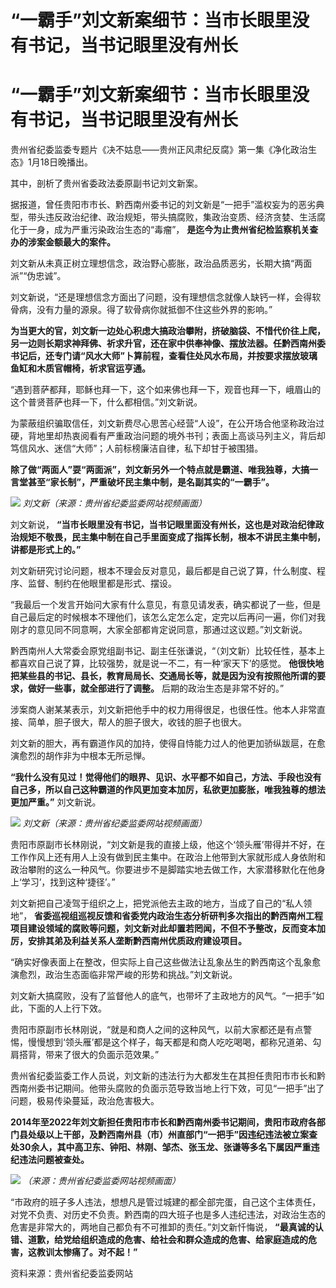 # “一霸手”刘文新案细节：当市长眼里没有书记，当书记眼里没有州长

# “一霸手”刘文新案细节：当市长眼里没有书记，当书记眼里没有州长

贵州省纪委监委专题片《决不姑息——贵州正风肃纪反腐》第一集《净化政治生态》1月18日晚播出。

其中，剖析了贵州省委政法委原副书记刘文新案。

据报道，曾任贵阳市市长、黔西南州委书记的刘文新是“一把手”滥权妄为的恶劣典型，带头违反政治纪律、政治规矩，带头搞腐败，集政治变质、经济贪婪、生活腐化于一身，成为严重污染政治生态的“毒瘤”，
**是迄今为止贵州省纪检监察机关查办的涉案金额最大的案件。**

刘文新从未真正树立理想信念，政治野心膨胀，政治品质恶劣，长期大搞“两面派”“伪忠诚”。

刘文新说，“还是理想信念方面出了问题，没有理想信念就像人缺钙一样，会得软骨病，没有力量的源泉。得了软骨病你就抵御不住这些外界的影响。”

**为当更大的官，刘文新一边处心积虑大搞政治攀附，挤破脑袋、不惜代价往上爬，另一边则长期求神拜佛、祈求升官，还在家中供奉神像、摆放法器。任黔西南州委书记后，还专门请“风水大师”卜算前程，查看住处风水布局，并按要求摆放玻璃鱼缸和木质官帽椅，祈求官运亨通。**

“遇到菩萨都拜，耶稣也拜一下，这个如来佛也拜一下，观音也拜一下，峨眉山的这个普贤菩萨也拜一下，什么都相信。”刘文新说。

为蒙蔽组织骗取信任，刘文新费尽心思苦心经营“人设”，在公开场合他坚称政治过硬，背地里却热衷阅看有严重政治问题的境外书刊；表面上高谈马列主义，背后却笃信风水、迷信“大师”；人前标榜廉洁自律，私下却甘于被围猎。

**除了做“两面人”耍“两面派”，刘文新另外一个特点就是霸道、唯我独尊，大搞一言堂甚至“家长制”，严重破坏民主集中制，是名副其实的“一霸手”。**

![](https://inews.gtimg.com/om_bt/O6W32xs9qsU7ipTMkfT3z6TdPv-2PBLNbO_-0XgalXRIYAA/1000)
_刘文新（来源：贵州省纪委监委网站视频画面）_

刘文新说，
**“当市长眼里没有书记，当书记眼里面没有州长，这也是对政治纪律政治规矩不敬畏，民主集中制在自己手里面变成了指挥长制，根本不讲民主集中制，讲都是形式上的。”**

刘文新研究讨论问题，根本不理会反对意见，最后都是自己说了算，什么制度、程序、监督、制约在他眼里都是形式、摆设。

“我最后一个发言开始问大家有什么意见，有意见请发表，确实都说了一些，但是自己最后定的时候根本不理他们，该怎么定怎么定，定完以后再问一遍，你们对我刚才的意见同不同意啊，大家全部都肯定说同意，那通过这议题。”刘文新说。

黔西南州人大常委会原党组副书记、副主任张谦说，“（刘文新）比较任性，基本上都喜欢自己说了算，比较强势，就是说一不二，有一种‘家天下’的感觉。
**他很快地把某些县的书记、县长，教育局局长、交通局长等，就是因为没有按照他所谓的要求，做好一些事，就全部进行了调整。** 后期的政治生态是非常不好的。”

涉案商人谢某某表示，刘文新把他手中的权力用得很足，也很任性。他本人非常直接、简单，胆子很大，帮人的胆子很大，收钱的胆子也很大。

刘文新的胆大，再有霸道作风的加持，使得自恃能力过人的他更加骄纵跋扈，在愈演愈烈的胡作非为中根本无所忌惮。

**“我什么没有见过！觉得他们的眼界、见识、水平都不如自己，方法、手段也没有自己多，所以自己这种霸道的作风更加变本加厉，私欲更加膨胀，唯我独尊的想法更加严重。”**
刘文新说。

![](https://inews.gtimg.com/om_bt/O915Z9E6O4a9GDHyiOW-g7Fc5lrXtpHWd2CZbLWH49GIUAA/1000)
_刘文新（来源：贵州省纪委监委网站视频画面）_

贵阳市原副市长林刚说，“刘文新是我的直接上级，他这个‘领头雁’带得并不好，在工作作风上还有用人上没有做到民主集中。在政治上他带到大家就形成人身依附和政治攀附的这么一种风气。你要进步不是脚踏实地去做工作，大家潜移默化在他身上‘学习’，找到这种‘捷径’。”

刘文新把自己凌驾于组织之上，把党派他去主政的地方，当成了自己的“私人领地”，
**省委巡视组巡视反馈和省委党内政治生态分析研判多次指出的黔西南州工程项目建设领域的腐败等问题，刘文新对此却置若罔闻，不但不予整改，反而变本加厉，安排其弟及利益关系人垄断黔西南州优质政府建设项目。**

“确实好像表面上在整改，但实际上自己这些做法让乱象丛生的黔西南这个乱象愈演愈烈，政治生态面临非常严峻的形势和挑战。”刘文新说。

刘文新大搞腐败，没有了监督他人的底气，也带坏了主政地方的风气。“一把手”如此，下面的人上行下效。

贵阳市原副市长林刚说，“就是和商人之间的这种风气，以前大家都还是有点警惕，慢慢想到‘领头雁’都是这个样子，每天都是和商人吃吃喝喝，都称兄道弟、勾肩搭背，带来了很大的负面示范效果。”

贵州省纪委监委工作人员说，刘文新的违法行为大都发生在其担任贵阳市市长和黔西南州委书记期间。他带头腐败的负面示范导致当地上行下效，可见“一把手”出了问题，极易传染蔓延，政治危害极大。

**2014年至2022年刘文新担任贵阳市市长和黔西南州委书记期间，贵阳市政府各部门县处级以上干部，及黔西南州县（市）州直部门“一把手”因违纪违法被立案查处30余人，其中高卫东、钟阳、林刚、邹杰、张玉龙、张谦等多名下属因严重违纪违法问题被查处。**

![](https://inews.gtimg.com/om_bt/OXmrBVX_Kf98O-zDOT_9DXoIVXslYbt8g3zfjdMv8FCAMAA/1000)
_（来源：贵州省纪委监委网站视频画面）_

“市政府的班子多人违法，想想凡是管过城建的都全部完蛋，自己这个主体责任，对党不负责、对历史不负责。黔西南的四大班子也是多人违纪违法，对政治生态的危害是非常大的，两地自己都负有不可推卸的责任。”刘文新忏悔说，
**“最真诚的认错、道歉，给党给组织造成的危害、给社会和群众造成的危害、给家庭造成的危害，这教训太惨痛了。对不起！”**

资料来源：贵州省纪委监委网站

